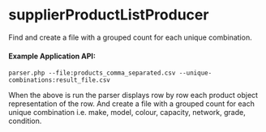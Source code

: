 # supplierProductListProducer
Find and create a file with a grouped count for each unique combination.

#### Example Application API:
`parser.php --file:products_comma_separated.csv --unique-combinations:result_file.csv`

When the above is run the parser displays row by row each product object representation of the row. And create a file with a grouped count for each unique combination i.e. make, model, colour, capacity, network, grade, condition.

